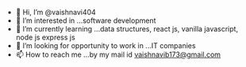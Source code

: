 - 👋 Hi, I’m @vaishnavi404
- 👀 I’m interested in ...software development
- 🌱 I’m currently learning ...data structures, react js, vanilla javascript, node js express js
- 💞️ I’m looking for opportunity to work in  ...IT companies
- 📫 How to reach me ...by my mail id vaishnavib173@gmail.com

<!---
vaishnavi404/vaishnavi404 is a ✨ special ✨ repository because its `README.md` (this file) appears on your GitHub profile.
You can click the Preview link to take a look at your changes.
--->
